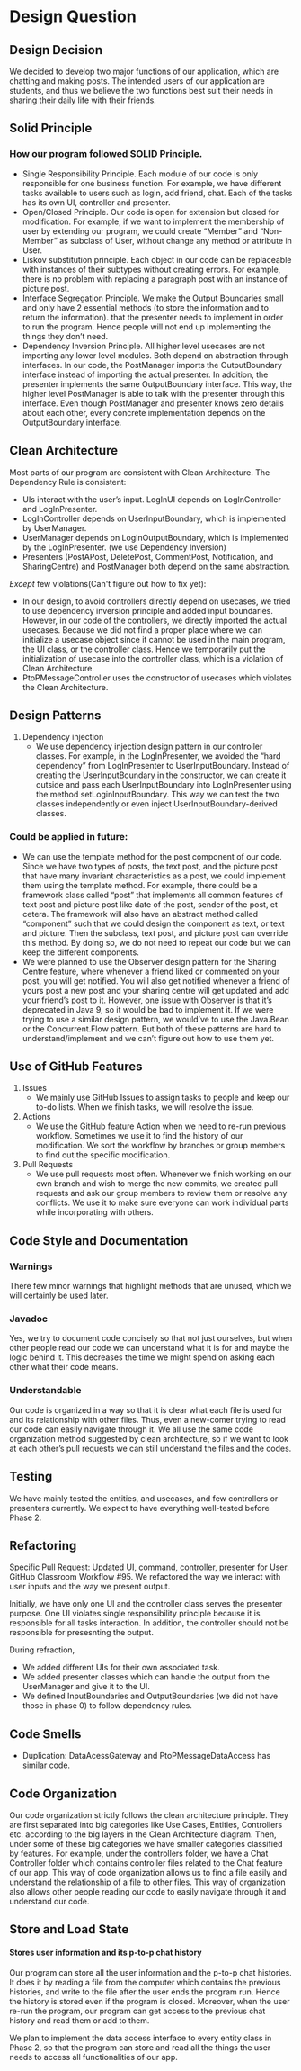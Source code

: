 # Design Question

## Design Decision
We decided to develop two major functions of our application, which are chatting and making posts. The intended users of our application are students, and thus we believe the two functions best suit their needs in sharing their daily life with their friends. 

## Solid Principle
### How our program followed SOLID Principle.
* Single Responsibility Principle.
Each module of our code is only responsible for one business function. For example, we have different tasks available to users such as login, add friend, chat. Each of the tasks has its own UI, controller and presenter.
* Open/Closed Principle.
Our code is open for extension but closed for modification. For example, if we want to implement the membership of user by extending our program, we could create “Member” and “Non-Member” as subclass of User, without change any method or attribute in User.
* Liskov substitution principle.
Each object in our code can be replaceable with instances of their subtypes without creating errors. For example, there is no problem with replacing a paragraph post with an instance of picture post.
* Interface Segregation Principle.
We make the Output Boundaries small and only have 2 essential methods (to store the information and to return the information). that the presenter needs to implement in order to run the program. Hence people will not end up implementing the things they don’t need. 
* Dependency Inversion Principle.
All higher level usecases are not importing any lower level modules. Both depend on abstraction through interfaces. In our code, the PostManager imports the OutputBoundary interface instead of importing the actual presenter. In addition, the presenter implements the same OutputBoundary interface. This way, the higher level PostManager is able to talk with the presenter through this interface. Even though PostManager and presenter knows zero details about each other, every concrete implementation depends on the OutputBoundary interface. 


## Clean Architecture
Most parts of our program are consistent with Clean Architecture. The Dependency Rule is consistent:
* UIs interact with the user’s input. LogInUI depends on LogInController and LogInPresenter.
* LogInController depends on UserInputBoundary, which is implemented by UserManager. 
* UserManager depends on LogInOutputBoundary, which is implemented by the LogInPresenter. (we use Dependency Inversion)
* Presenters (PostAPost, DeletePost, CommentPost, Notification, and SharingCentre) and PostManager both depend on the same abstraction. 




*Except* few violations(Can't figure out how to fix yet):
  - In our design, to avoid controllers directly depend on usecases, we tried to use dependency inversion principle and added input boundaries. However, in our code of the controllers, we directly imported the actual usecases.
Because we did not find a proper place where we can initialize a usecase object since it cannot be used in the main program, the UI class, or the controller class. 
Hence we temporarily put the initialization of usecase into the controller class, which is a violation of Clean Architecture.
  - PtoPMessageController uses the constructor of usecases which violates the Clean Architecture.

## Design Patterns
1. Dependency injection
   - We use dependency injection design pattern in our controller classes. For example, in the LogInPresenter, we avoided the “hard dependency” from LogInPresenter to UserInputBoundary. Instead of creating the UserInputBoundary in the constructor, we can create it outside and pass each UserInputBoundary into LogInPresenter using the method setLoginInputBoundary. This way we can test the two classes independently or even inject UserInputBoundary-derived classes.


### Could be applied in future:
- We can use the template method for the post component of our code. Since we have two types of posts, the text post, and the picture post that have many invariant characteristics as a post, we could implement them using the template method. For example, there could be a framework class called “post” that implements all common features of text post and picture post like date of the post, sender of the post, et cetera. The framework will also have an abstract method called “component” such that we could design the component as text, or text and picture. Then the subclass, text post, and picture post can override this method. By doing so, we do not need to repeat our code but we can keep the different components.
- We were planned to use the Observer design pattern for the Sharing Centre feature, where whenever a friend liked or commented on your post, you will get notified. You will also get notified whenever a friend of yours post a new post and your sharing centre will get updated and add your friend’s post to it. However, one issue with Observer is that it’s deprecated in Java 9, so it would be bad to implement it. If we were trying to use a similar design pattern, we would’ve to use the Java.Bean or the Concurrent.Flow pattern. But both of these patterns are hard to understand/implement and we can’t figure out how to use them yet.


## Use of GitHub Features
1. Issues
    - We mainly use GitHub Issues to assign tasks to people and keep our to-do lists. When we finish tasks, we will resolve the issue.
2. Actions
    - We use the GitHub feature Action when we need to re-run previous workflow. Sometimes we use it to find the history of our modification. We sort the workflow by branches or group members to find out the specific modification.
3. Pull Requests
    - We use pull requests most often. Whenever we finish working on our own branch and wish to merge the new commits, we created pull requests and ask our group members to review them or resolve any conflicts. We use it to make sure everyone can work individual parts while incorporating with others.

## Code Style and Documentation
### Warnings
There few minor warnings that highlight methods that are unused, which we will certainly be used later. 
### Javadoc
Yes, we try to document code concisely so that not just ourselves, but when other people read our code we can understand what it is for and maybe the logic behind it. This decreases the time we might spend on asking each other what their code means. 
### Understandable
Our code is organized in a way so that it is clear what each file is used for and its relationship with other files. Thus, even a new-comer trying to read our code can easily navigate through it. We all use the same code organization method suggested by clean architecture, so if we want to look at each other’s pull requests we can still understand the files and the codes.

## Testing
We have mainly tested the entities, and usecases, and few controllers or presenters currently. We expect to have everything well-tested before Phase 2.

## Refactoring
Specific Pull Request: Updated UI, command, controller, presenter for User. GitHub Classroom Workflow #95.
We refactored the way we interact with user inputs and the way we present output.

Initially, we have only one UI and the controller class serves the presenter purpose. One UI violates single responsibility principle because it is responsible for all tasks interaction. In addition, the controller should not be responsible for presesnting the output.

During refraction,
- We added different UIs for their own associated task.
- We added presenter classes which can handle the output from the UserManager and give it to the UI.
- We defined InputBoundaries and OutputBoundaries (we did not have those in phase 0) to follow dependency rules.

## Code Smells
- Duplication: DataAcessGateway and PtoPMessageDataAccess has similar code.

## Code Organization
Our code organization strictly follows the clean architecture principle. They are first separated into big categories like Use Cases, Entities, Controllers etc. according to the big layers in the Clean Architecture diagram. Then, under some of these big categories we have smaller categories classified by features. For example, under the controllers folder, we have a Chat Controller folder which contains controller files related to the Chat feature of our app. This way of code organization allows us to find a file easily and understand the relationship of a file to other files. This way of organization also allows other people reading our code to easily navigate through it and understand our code.

## Store and Load State
#### Stores user information and its p-to-p chat history
Our program can store all the user information and the p-to-p chat histories. It does it by reading a file from the computer which contains the previous histories, and write to the file after the user ends the program run. Hence the history is stored even if the program is closed. Moreover, when the user re-run the program, our program can get access to the previous chat history and read them or add to them.

We plan to implement the data access interface to every entity class in Phase 2, so that the program can store and read all the things the user needs to access all functionalities of our app.
